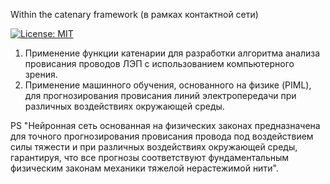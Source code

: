 Within the catenary framework  (в рамках контактной сети)

[![License: MIT](https://img.shields.io/badge/License-MIT-yellow.svg)](https://opensource.org/licenses/MIT)

1. Применение функции катенарии для разработки алгоритма анализа провисания проводов ЛЭП с использованием компьютерного зрения.
2. Применение машинного обучения, основанного на физике (PIML), для прогнозирования провисания линий электропередачи при различных воздействиях окружающей среды.

PS "Нейронная сеть основанная на физических законах предназначена  для точного прогнозирования провисания провода под воздействием силы тяжести и при различных воздействиях окружающей среды, гарантируя, что все прогнозы соответствуют фундаментальным физическим законам механики тяжелой нерастежимой нити".
